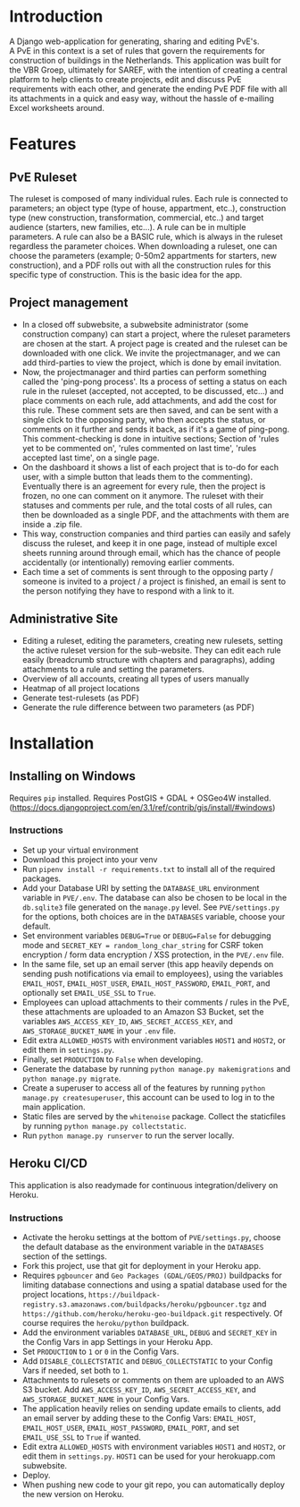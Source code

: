# Introduction
A Django web-application for generating, sharing and editing PvE's.\
A PvE in this context is a set of rules that govern the requirements for construction of buildings in the Netherlands. This application was built for the VBR Groep, ultimately for SAREF, with the intention of creating a central platform to help clients to create projects, edit and discuss PvE requirements with each other, and generate the ending PvE PDF file with all its attachments in a quick and easy way, without the hassle of e-mailing Excel worksheets around.

# Features
## PvE Ruleset
The ruleset is composed of many individual rules. Each rule is connected to parameters; an object type (type of house, appartment, etc..), construction type (new construction, transformation, commercial, etc..) and target audience (starters, new families, etc...). A rule can be in multiple parameters. A rule can also be a BASIC rule, which is always in the ruleset regardless the parameter choices. When downloading a ruleset, one can choose the parameters (example; 0-50m2 appartments for starters, new construction), and a PDF rolls out with all the construction rules for this specific type of construction. This is the basic idea for the app.

## Project management
- In a closed off subwebsite, a subwebsite administrator (some construction company) can start a project, where the ruleset parameters are chosen at the start. A project page is created and the ruleset can be downloaded with one click. We invite the projectmanager, and we can add third-parties to view the project, which is done by email invitation.
- Now, the projectmanager and third parties can perform something called the 'ping-pong process'. Its a process of setting a status on each rule in the ruleset (accepted, not accepted, to be discussed, etc...) and place comments on each rule, add attachments, and add the cost for this rule. These comment sets are then saved, and can be sent with a single click to the opposing party, who then accepts the status, or comments on it further and sends it back, as if it's a game of ping-pong. This comment-checking is done in intuitive sections; Section of 'rules yet to be commented on', 'rules commented on last time', 'rules accepted last time', on a single page.
- On the dashboard it shows a list of each project that is to-do for each user, with a simple button that leads them to the commenting). Eventually there is an agreement for every rule, then the project is frozen, no one can comment on it anymore. The ruleset with their statuses and comments per rule, and the total costs of all rules, can then be downloaded as a single PDF, and the attachments with them are inside a .zip file.
- This way, construction companies and third parties can easily and safely discuss the ruleset, and keep it in one page, instead of multiple excel sheets running around through email, which has the chance of people accidentally (or intentionally) removing earlier comments.
- Each time a set of comments is sent through to the opposing party / someone is invited to a project / a project is finished, an email is sent to the person notifying they have to respond with a link to it. 

## Administrative Site
- Editing a ruleset, editing the parameters, creating new rulesets, setting the active ruleset version for the sub-website. They can edit each rule easily (breadcrumb structure with chapters and paragraphs), adding attachments to a rule and setting the parameters.
- Overview of all accounts, creating all types of users manually
- Heatmap of all project locations
- Generate test-rulesets (as PDF)
- Generate the rule difference between two parameters (as PDF)

# Installation
## Installing on Windows
Requires `pip` installed.
Requires PostGIS + GDAL + OSGeo4W installed. (https://docs.djangoproject.com/en/3.1/ref/contrib/gis/install/#windows)

### Instructions
- Set up your virtual environment
- Download this project into your venv
- Run `pipenv install -r requirements.txt` to install all of the required packages.
- Add your Database URI by setting the `DATABASE_URL` environment variable in `PVE/.env`. The database can also be chosen to be local in the `db.sqlite3` file generated on the `manage.py` level. See `PVE/settings.py` for the options, both choices are in the `DATABASES` variable, choose your default.
- Set environment variables `DEBUG=True` or `DEBUG=False` for debugging mode and `SECRET_KEY = random_long_char_string` for CSRF token encryption / form data encryption / XSS protection, in the `PVE/.env` file.
- In the same file, set up an email server (this app heavily depends on sending push notifications via email to employees), using the variables `EMAIL_HOST`, `EMAIL_HOST_USER`, `EMAIL_HOST_PASSWORD`, `EMAIL_PORT`, and optionally set `EMAIL_USE_SSL` to `True`.
- Employees can upload attachments to their comments / rules in the PvE, these attachments are uploaded to an Amazon S3 Bucket, set the variables `AWS_ACCESS_KEY_ID`, `AWS_SECRET_ACCESS_KEY`, and `AWS_STORAGE_BUCKET_NAME` in your `.env` file.
- Edit extra `ALLOWED_HOSTS` with environment variables `HOST1` and `HOST2`, or edit them in `settings.py`.
- Finally, set `PRODUCTION` to `False` when developing.
- Generate the database by running `python manage.py makemigrations` and `python manage.py migrate`.
- Create a superuser to access all of the features by running `python manage.py createsuperuser`, this account can be used to log in to the main application.
- Static files are served by the `whitenoise` package. Collect the staticfiles by running `python manage.py collectstatic`.
- Run `python manage.py runserver` to run the server locally.

## Heroku CI/CD
This application is also readymade for continuous integration/delivery on Heroku.

### Instructions
- Activate the heroku settings at the bottom of `PVE/settings.py`, choose the default database as the environment variable in the `DATABASES` section of the settings.
- Fork this project, use that git for deployment in your Heroku app.
- Requires `pgbouncer` and `Geo Packages (GDAL/GEOS/PROJ)` buildpacks for limiting database connections and using a spatial database used for the project locations, `https://buildpack-registry.s3.amazonaws.com/buildpacks/heroku/pgbouncer.tgz` and `https://github.com/heroku/heroku-geo-buildpack.git` respectively. Of course requires the `heroku/python` buildpack.
- Add the environment variables `DATABASE_URL`, `DEBUG` and `SECRET_KEY` in the Config Vars in app Settings in your Heroku App.
- Set `PRODUCTION` to `1` or `0` in the Config Vars.
- Add `DISABLE_COLLECTSTATIC` and `DEBUG_COLLECTSTATIC` to your Config Vars if needed, set both to `1`.
- Attachments to rulesets or comments on them are uploaded to an AWS S3 bucket. Add `AWS_ACCESS_KEY_ID`, `AWS_SECRET_ACCESS_KEY`, and `AWS_STORAGE_BUCKET_NAME` in your Config Vars.
- The application heavily relies on sending update emails to clients, add an email server by adding these to the Config Vars: `EMAIL_HOST`, `EMAIL_HOST_USER`, `EMAIL_HOST_PASSWORD`, `EMAIL_PORT`, and set `EMAIL_USE_SSL` to `True` if wanted.
- Edit extra `ALLOWED_HOSTS` with environment variables `HOST1` and `HOST2`, or edit them in `settings.py`. `HOST1` can be used for your herokuapp.com subwebsite. 
- Deploy.
- When pushing new code to your git repo, you can automatically deploy the new version on Heroku.
